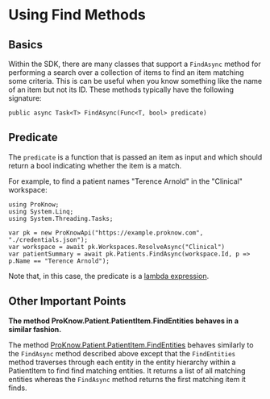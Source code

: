 # Using Find Methods

## Basics

Within the SDK, there are many classes that support a `FindAsync` method for performing a search over a collection of
items to find an item matching some criteria. This is can be useful when you know something like the name of an item
but not its ID. These methods typically have the following signature:

```
public async Task<T> FindAsync(Func<T, bool> predicate)
```

## Predicate

The `predicate` is a function that is passed an item as input and which should return a bool indicating whether the
item is a match.

For example, to find a patient names "Terence Arnold" in the "Clinical" workspace:
```
using ProKnow;
using System.Linq;
using System.Threading.Tasks;

var pk = new ProKnowApi("https://example.proknow.com", "./credentials.json");
var workspace = await pk.Workspaces.ResolveAsync("Clinical")
var patientSummary = await pk.Patients.FindAsync(workspace.Id, p => p.Name == "Terence Arnold");
```

Note that, in this case, the predicate is a [lambda expression](https://docs.microsoft.com/en-us/dotnet/csharp/programming-guide/statements-expressions-operators/lambda-expressions).

## Other Important Points

**The method ProKnow.Patient.PatientItem.FindEntities behaves in a similar fashion.**

The method [ProKnow.Patient.PatientItem.FindEntities](xref:ProKnow.Patient.PatientItem#ProKnow_Patient_PatientItem_FindEntities_System_Func_ProKnow_Patient_Entities_EntitySummary_System_Boolean__)
behaves similarly to the `FindAsync` method described above except that the `FindEntities` method traverses through
each entity in the entity hierarchy within a PatientItem to find find matching entities. It returns a list of all
matching entities whereas the `FindAsync` method returns the first matching item it finds.
